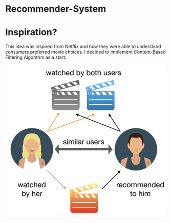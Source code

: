 # Recommender-System

# Inspiration?

This idea was inspired from Netflix and how they were able to understand consumers preferred movie choices. I decided to implement Content-Based Filtering Algorithm as a start. 

![image](image.png)
